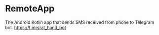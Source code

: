 # RemoteApp
The Android Kotlin app that sends SMS received from phone to Telegram bot.
https://t.me/rat_hand_bot
